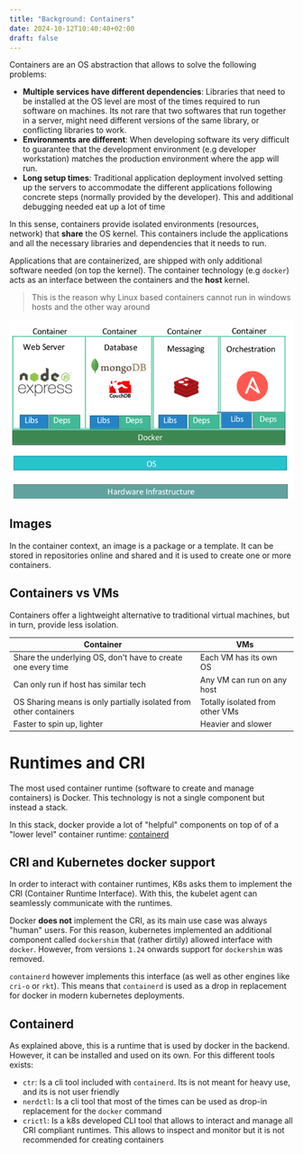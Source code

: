 ```yaml
---
title: "Background: Containers"
date: 2024-10-12T10:40:40+02:00
draft: false
---
```



Containers are an OS abstraction that allows to solve the following problems:

- **Multiple services have different dependencies**: Libraries that need to be installed at the OS level are most of the times required to run software on machines. Its not rare that two softwares that run together in a server, might need different versions of the same library, or conflicting libraries to work. 
- **Environments are different**: When developing software its very difficult to guarantee that the development environment (e.g developer workstation) matches the production environment where the app will run. 
- **Long setup times**: Traditional application deployment involved setting up the servers to accommodate the different applications following concrete steps (normally provided by the developer). This and additional debugging needed eat up a lot of time

In this sense, containers provide isolated environments (resources, network) that **share** the OS kernel. This containers include the applications and all the necessary libraries and dependencies that it needs to run. 

Applications that are containerized, are shipped with only additional software needed (on top the kernel). The container technology (e.g `docker`) acts as an interface between the containers and the **host** kernel.

> This is the reason why Linux based containers cannot run in windows hosts and the other way around
 
![docker](/images/K8s/docker1.png)

## Images

In the container context, an image is a package or a template. It can be stored in repositories online and shared and it is used to create one or more containers.

## Containers vs VMs

Containers offer a lightweight alternative to traditional virtual machines, but in turn, provide less isolation. 

| Container                                                         | VMs                             |
| ----------------------------------------------------------------- | ------------------------------- |
| Share the underlying OS, don't have to create one every time      | Each VM has its own OS          |
| Can only run if host has similar tech                             | Any VM can run on any host      |
| OS Sharing means is only partially isolated from other containers | Totally isolated from other VMs |
| Faster to spin up, lighter                                        | Heavier and slower              |


# Runtimes and CRI

The most used container runtime (software to create and manage containers) is Docker. This technology is not a single component but instead a stack. 

In this stack, docker provide a lot of "helpful" components on top of of a "lower level" container runtime: [containerd](https://github.com/containerd/containerd/tree/main)


## CRI and Kubernetes docker support

In order to interact with container runtimes, K8s asks them to implement the CRI (Container Runtime Interface). With this, the kubelet agent can seamlessly communicate with the runtimes. 

Docker **does not** implement the CRI, as its main use case was always "human" users. For this reason, kubernetes implemented an additional component called `dockershim` that (rather dirtily) allowed interface with `docker`. However, from versions `1.24` onwards support for `dockershim` was removed. 

`containerd` however implements this interface (as well as other engines like `cri-o` or `rkt`). This means that `containerd` is used as a drop in replacement for docker in modern kubernetes deployments. 

## Containerd

As explained above, this is a runtime that is used by docker in the backend. However, it can be installed and used on its own. For this different tools exists:

- `ctr`: Is a cli tool included with `containerd`. Its is not meant for heavy use, and its is not user friendly
- `nerdctl`: Is a cli tool that most of the times can be used as drop-in replacement for the `docker` command
- `crictl`: Is a k8s developed CLI tool that allows to interact and manage all CRI compliant runtimes. This allows to inspect and monitor but it is not recommended for creating containers

